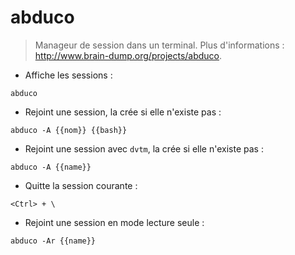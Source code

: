 # abduco

> Manageur de session dans un terminal.
> Plus d'informations : <http://www.brain-dump.org/projects/abduco>.

- Affiche les sessions :

`abduco`

- Rejoint une session, la crée si elle n'existe pas :

`abduco -A {{nom}} {{bash}}`

- Rejoint une session avec `dvtm`, la crée si elle n'existe pas :

`abduco -A {{name}}`

- Quitte la session courante :

`<Ctrl> + \`

- Rejoint une session en mode lecture seule :

`abduco -Ar {{name}}`
